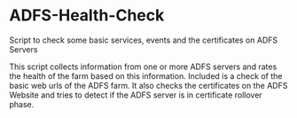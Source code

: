 
# ADFS-Health-Check

Script to check some basic services, events and the certificates on ADFS Servers

This script collects information from one or more ADFS servers and rates the health of the farm based on this information.
Included is a check of the basic web urls of the ADFS farm.
It also checks the certificates on the ADFS Website and tries to detect if the ADFS server is in certificate rollover phase.
